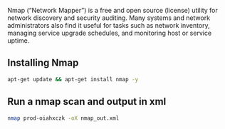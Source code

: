 
Nmap (“Network Mapper”) is a free and open source (license) utility for network discovery and security auditing. Many systems and network administrators also find it useful for tasks such as network inventory, managing service upgrade schedules, and monitoring host or service uptime.

## Installing Nmap 

```sh
apt-get update && apt-get install nmap -y
```

## Run a nmap scan and output in xml 

```sh
nmap prod-oiahxczk -oX nmap_out.xml
```

